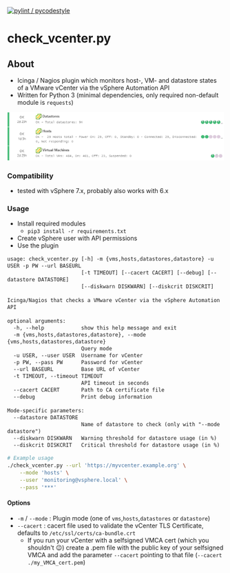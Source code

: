 [![pylint / pycodestyle](https://github.com/m-erhardt/check-vcenter/actions/workflows/linting.yml/badge.svg)](https://github.com/m-erhardt/check-vcenter/actions/workflows/linting.yml)

# check_vcenter.py

## About

* Icinga / Nagios plugin which monitors host-, VM- and datastore states of a VMware vCenter via the vSphere Automation API
* Written for Python 3 (minimal dependencies, only required non-default module is `requests`)

![Output of check_vcenter.py](check_vcenter.png?raw=true "Output of check_vcenter.py")

### Compatibility

* tested with vSphere 7.x, probably also works with 6.x

### Usage

* Install required modules 
  * `pip3 install -r requirements.txt`
* Create vSphere user with API permissions
* Use the plugin

```
usage: check_vcenter.py [-h] -m {vms,hosts,datastores,datastore} -u USER -p PW --url BASEURL
                        [-t TIMEOUT] [--cacert CACERT] [--debug] [--datastore DATASTORE]
                        [--diskwarn DISKWARN] [--diskcrit DISKCRIT]

Icinga/Nagios that checks a VMware vCenter via the vSphere Automation API

optional arguments:
  -h, --help            show this help message and exit
  -m {vms,hosts,datastores,datastore}, --mode {vms,hosts,datastores,datastore}
                        Query mode
  -u USER, --user USER  Username for vCenter
  -p PW, --pass PW      Password for vCenter
  --url BASEURL         Base URL of vCenter
  -t TIMEOUT, --timeout TIMEOUT
                        API timeout in seconds
  --cacert CACERT       Path to CA certificate file
  --debug               Print debug information

Mode-specific parameters:
  --datastore DATASTORE
                        Name of datastore to check (only with "--mode datastore")
  --diskwarn DISKWARN   Warning threshold for datastore usage (in %)
  --diskcrit DISKCRIT   Critical threshold for datastore usage (in %)
```

```bash
# Example usage
./check_vcenter.py --url 'https://myvcenter.example.org' \
    --mode 'hosts' \
    --user 'monitoring@vsphere.local' \
    --pass '***'
```

#### Options

* `-m` / `--mode` : Plugin mode (one of `vms`,`hosts`,`datastores` or `datastore`)
* `--cacert` : cacert file used to validate the vCenter TLS Certificate, defaults to `/etc/ssl/certs/ca-bundle.crt` 
  * If you run your vCenter with a selfsigned VMCA cert (which you shouldn't 😉) create a .pem file with the public key of your selfsigned VMCA and add the parameter `--cacert` pointing to that file (`--cacert ./my_VMCA_cert.pem`)

